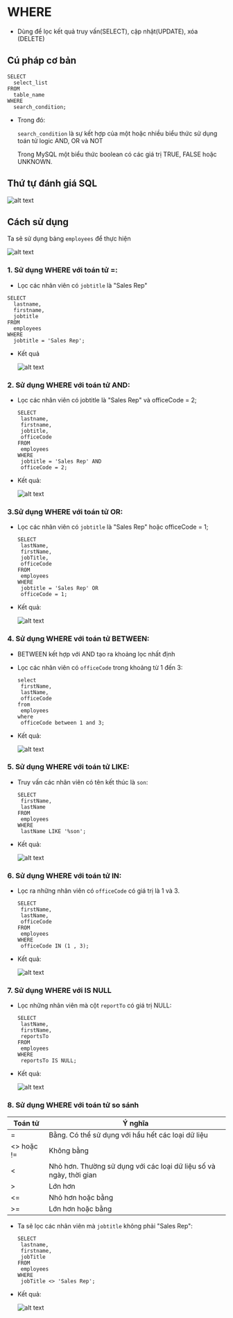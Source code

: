 # WHERE 

- Dùng để lọc kết quả truy vấn(SELECT), cập nhật(UPDATE), xóa (DELETE)

## Cú pháp cơ bản

  ```
  SELECT 
    select_list
  FROM
    table_name
  WHERE
    search_condition;
  ```  
 - Trong đó: 
  
   `search_condition` là sự kết hợp của một hoặc nhiều biểu thức sử dụng toán tử logic AND, OR và NOT  

   Trong MySQL một biểu thức boolean có các giá trị TRUE, FALSE hoặc UNKNOWN.

## Thứ tự đánh giá SQL

  ![alt text](../Images/My_SQL(12).png)

## Cách sử dụng 

 Ta sẽ sử dụng bảng `employees` để thực hiện
  
  ![alt text](../Images/My_SQL(13).png)

### 1. Sử dụng WHERE với toán tử =:

 - Lọc các nhân viên có `jobtitle` là "Sales Rep"
 
  ```
  SELECT 
    lastname, 
    firstname, 
    jobtitle
  FROM
    employees
  WHERE
    jobtitle = 'Sales Rep';
  ```
 - Kết quả     

   ![alt text](../Images/My_SQL(14).png) 

### 2. Sử dụng WHERE với toán tử AND:

- Lọc các nhân viên có jobtitle là "Sales Rep" và officeCode = 2;
   
   ```
   SELECT 
    lastname, 
    firstname, 
    jobtitle,
    officeCode
   FROM
    employees
   WHERE
    jobtitle = 'Sales Rep' AND 
    officeCode = 2;
   ```
- Kết quả:
   
  ![alt text](../Images/My_SQL(15).png) 

### 3.Sử dụng WHERE với toán tử OR:

- Lọc các nhân viên có `jobtitle` là "Sales Rep" hoặc officeCode = 1;

   ```
   SELECT 
    lastName, 
    firstName, 
    jobTitle, 
    officeCode
   FROM
    employees
   WHERE
    jobtitle = 'Sales Rep' OR 
    officeCode = 1;
   ```
- Kết quả:

   ![alt text](../Images/My_SQL(16).png)  

### 4. Sử dụng WHERE với toán tử BETWEEN:
- BETWEEN kết hợp với AND tạo ra khoảng lọc nhất định

- Lọc các nhân viên có `officeCode` trong khoảng từ 1 đến 3: 

   ```
   select 
	firstName,
	lastName,
	officeCode
   from
	employees
   where
	officeCode between 1 and 3;

   ```
- Kết quả:

   ![alt text](../Images/My_SQL(17).png) 

### 5. Sử dụng WHERE với toán tử LIKE:

- Truy vấn các nhân viên có tên kết thúc là `son`:
   
   ```
   SELECT 
    firstName, 
    lastName
   FROM
    employees
   WHERE
    lastName LIKE '%son';
   ```
- Kết quả:

   ![alt text](../Images/My_SQL(18).png) 

### 6. Sử dụng WHERE với toán tử IN:

- Lọc ra những nhân viên có `officeCode` có giá trị là 1 và 3.

   ```
   SELECT 
    firstName, 
    lastName, 
    officeCode
   FROM
    employees
   WHERE
    officeCode IN (1 , 3);

   ```
- Kết quả: 

   ![alt text](../Images/My_SQL(19).png) 

### 7. Sử dụng WHERE với IS NULL

- Lọc những nhân viên mà cột `reportTo` có giá trị NULL:

   ```
   SELECT 
	lastName,
    firstName,
    reportsTo
   FROM 
	employees
   WHERE
	reportsTo IS NULL;
   ```
- Kết quả: 

     ![alt text](../Images/My_SQL(20).png)

### 8. Sử dụng WHERE với toán tử so sánh

| Toán tử | Ý nghĩa |
|-------|-------|
| = | Bằng. Có thể sử dụng với hầu hết các loại dữ liệu | 
| <> hoặc != | Không bằng | 
|< | Nhỏ hơn. Thường sử dụng với các loại dữ liệu số và ngày, thời gian | 
|> | Lớn hơn|
|<= | Nhỏ hơn hoặc bằng|
|>= | Lớn hơn hoặc bằng| 

- Ta sẽ lọc các nhân viên mà `jobtitle` không phải "Sales Rep":

   ```
   SELECT
    lastname,
    firstname,
    jobTitle
   FROM
    employees
   WHERE
    jobTitle <> 'Sales Rep';
   ```
- Kết quả:     

   ![alt text](../Images/My_SQL(21).png)   



    









         
    


 
